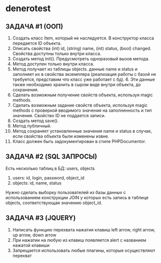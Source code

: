 # denerotest
## ЗАДАЧА #1 (ООП)
1. Создать класс Item, который не наследуется. В конструктор класса передается ID объекта.
2. Описать свойства (int) id, (string) name, (int) status, (bool) changed. Свойства доступны только внутри класса.
3. Создать метод init(). Предусмотреть одноразовый вызов метода.
4. Метод доступен только внутри класса.
5. Метод получает из таблицы objects. данные name и status и заполняет их в свойства экземпляра (реализация работы с базой не требуется, представим что класс уже работает с бд). 6. Эти данные также необходимо хранить в сыром виде внутри объекта, до сохранения.
7. Сделать возможным получение свойств объекта, используя magic methods.
8. Сделать возможным задание свойств объекта, используя magic methods с проверкой вводимого значения на заполненность и тип значения. Свойство ID не поддается записи.
9. Создать метод save().
10. Метод публичный.
11. Метод сохраняет установленные значения name и status в случае, если свойства объекта были изменены извне.
12. Класс должен быть задокументирован в стиле PHPDocumentor.

## ЗАДАЧА #2 (SQL ЗАПРОСЫ)
Есть несколько таблиц в БД: users, objects
1. users: id, login, password, object_id
2. objects: id, name, status  


Нужно сделать выборку пользователей из базы данных с использованием конструкции JOIN у которых есть запись в таблице objects, соответствующая значению object_id.

## ЗАДАЧА #3 (JQUERY)
1. Написать функцию перехвата нажатия клавиш left arrow, right arrow, up arrow, down arrow
2. При нажатии на любую из клавиш появляется alert с названием нажатой клавиши
3. Запрещается использовать любые плагины, которые осуществляют перехват 
